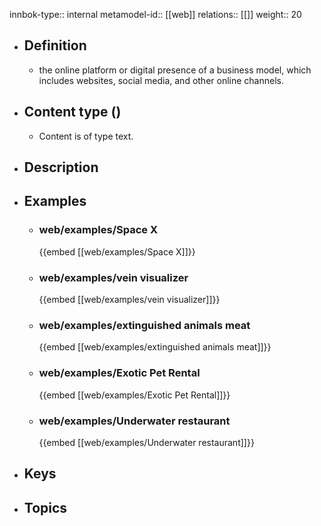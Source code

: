 innbok-type:: internal
metamodel-id:: [[web]]
relations:: [[]]
weight:: 20

- ## Definition
  - the online platform or digital presence of a business model, which includes websites, social media, and other online channels.
- ## Content type ()
  - Content is of type text.
  
- ## Description
- ## Examples
  - ### web/examples/Space X
    {{embed [[web/examples/Space X]]}}
  - ### web/examples/vein visualizer
    {{embed [[web/examples/vein visualizer]]}}
  - ### web/examples/extinguished animals meat
    {{embed [[web/examples/extinguished animals meat]]}}
  - ### web/examples/Exotic Pet Rental
    {{embed [[web/examples/Exotic Pet Rental]]}}
  - ### web/examples/Underwater restaurant
    {{embed [[web/examples/Underwater restaurant]]}}
  
- ## Keys
  
- ## Topics
  


